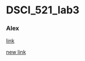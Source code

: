 # DSCI_521_lab3
### Alex

[link](https://github.com/FurFurJohn/DSCI_521_lab3/blob/master/Lab3_Another_Markdown.html)


[new link](https://github.com/FurFurJohn/DSCI_521_lab3/master/Lab3_Another_Markdown.html)
